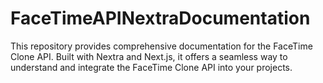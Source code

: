 # FaceTimeAPINextraDocumentation
This repository provides comprehensive documentation for the FaceTime Clone API. Built with Nextra and Next.js, it offers a seamless way to understand and integrate the FaceTime Clone API into your projects.
